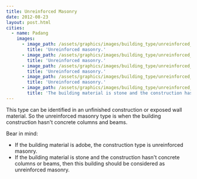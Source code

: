 ```yaml
---
title: Unreinforced Masonry
date: 2012-08-23
layout: post.html
cities:
  - name: Padang
    images:
      - image_path: /assets/graphics/images/building_type/unreinforced_masonry_padang_01.jpg
        title: 'Unreinforced masonry.'         
      - image_path: /assets/graphics/images/building_type/unreinforced_masonry_padang_02.jpg
        title: 'Unreinforced masonry.'         
      - image_path: /assets/graphics/images/building_type/unreinforced_masonry_padang_03.jpg
        title: 'Unreinforced masonry.'         
      - image_path: /assets/graphics/images/building_type/unreinforced_masonry_padang_04.jpg
        title: 'Unreinforced masonry.'         
      - image_path: /assets/graphics/images/building_type/unreinforced_masonry_padang_05.jpg
        title: 'The building material is stone and the construction has not concrete columns and beams.' 
---
```


This type can be identified in an unfinished construction or exposed wall material. So the unreinforced masonry type is when the building construction hasn't concrete columns and beams.

Bear in mind:
- If the building material is adobe, the construction type is unreinforced masonry.
- If the building material is stone and the construction hasn't concrete columns or beams, then this building should be considered as unreinforced masonry.


